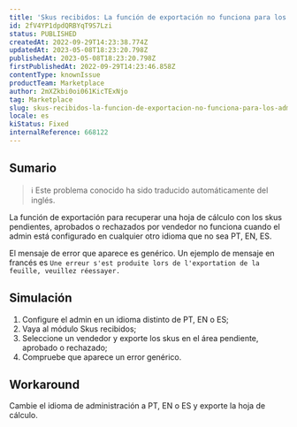 ```yaml
---
title: 'Skus recibidos: La función de exportación no funciona para los administradores en otros idiomas (sólo PT, EN, ES)'
id: 2fV4YP1dpdQRBYqT9S7Lzi
status: PUBLISHED
createdAt: 2022-09-29T14:23:38.774Z
updatedAt: 2023-05-08T18:23:20.798Z
publishedAt: 2023-05-08T18:23:20.798Z
firstPublishedAt: 2022-09-29T14:23:46.858Z
contentType: knownIssue
productTeam: Marketplace
author: 2mXZkbi0oi061KicTExNjo
tag: Marketplace
slug: skus-recibidos-la-funcion-de-exportacion-no-funciona-para-los-administradores-en-otros-idiomas-solo-pt-en-es
locale: es
kiStatus: Fixed
internalReference: 668122
---
```


## Sumario

>ℹ️ Este problema conocido ha sido traducido automáticamente del inglés.


La función de exportación para recuperar una hoja de cálculo con los skus pendientes, aprobados o rechazados por vendedor no funciona cuando el admin está configurado en cualquier otro idioma que no sea PT, EN, ES.

El mensaje de error que aparece es genérico. Un ejemplo de mensaje en francés es
`Une erreur s'est produite lors de l'exportation de la feuille, veuillez réessayer.`


##

## Simulación



1. Configure el admin en un idioma distinto de PT, EN o ES;
2. Vaya al módulo Skus recibidos;
3. Seleccione un vendedor y exporte los skus en el área pendiente, aprobado o rechazado;
4. Compruebe que aparece un error genérico.



## Workaround


Cambie el idioma de administración a PT, EN o ES y exporte la hoja de cálculo.






